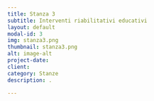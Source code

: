 ```yaml
---
title: Stanza 3
subtitle: Interventi riabilitativi educativi
layout: default
modal-id: 3
img: stanza3.png
thumbnail: stanza3.png
alt: image-alt
project-date: 
client: 
category: Stanze
description: .

---
```

